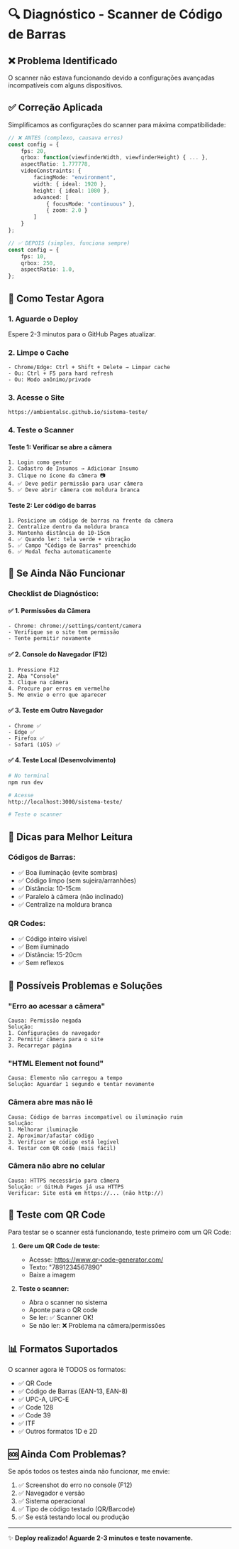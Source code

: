# 🔍 Diagnóstico - Scanner de Código de Barras

## ❌ **Problema Identificado**

O scanner não estava funcionando devido a configurações avançadas incompatíveis com alguns dispositivos.

## ✅ **Correção Aplicada**

Simplificamos as configurações do scanner para máxima compatibilidade:

```typescript
// ❌ ANTES (complexo, causava erros)
const config = {
    fps: 20,
    qrbox: function(viewfinderWidth, viewfinderHeight) { ... },
    aspectRatio: 1.777778,
    videoConstraints: {
        facingMode: "environment",
        width: { ideal: 1920 },
        height: { ideal: 1080 },
        advanced: [
            { focusMode: "continuous" },
            { zoom: 2.0 }
        ]
    }
};

// ✅ DEPOIS (simples, funciona sempre)
const config = {
    fps: 10,
    qrbox: 250,
    aspectRatio: 1.0,
};
```

## 🧪 **Como Testar Agora**

### **1. Aguarde o Deploy**
Espere 2-3 minutos para o GitHub Pages atualizar.

### **2. Limpe o Cache**
```
- Chrome/Edge: Ctrl + Shift + Delete → Limpar cache
- Ou: Ctrl + F5 para hard refresh
- Ou: Modo anônimo/privado
```

### **3. Acesse o Site**
```
https://ambientalsc.github.io/sistema-teste/
```

### **4. Teste o Scanner**

#### **Teste 1: Verificar se abre a câmera**
```
1. Login como gestor
2. Cadastro de Insumos → Adicionar Insumo
3. Clique no ícone da câmera 📷
4. ✅ Deve pedir permissão para usar câmera
5. ✅ Deve abrir câmera com moldura branca
```

#### **Teste 2: Ler código de barras**
```
1. Posicione um código de barras na frente da câmera
2. Centralize dentro da moldura branca
3. Mantenha distância de 10-15cm
4. ✅ Quando ler: tela verde + vibração
5. ✅ Campo "Código de Barras" preenchido
6. ✅ Modal fecha automaticamente
```

## 🚨 **Se Ainda Não Funcionar**

### **Checklist de Diagnóstico:**

#### ✅ **1. Permissões da Câmera**
```
- Chrome: chrome://settings/content/camera
- Verifique se o site tem permissão
- Tente permitir novamente
```

#### ✅ **2. Console do Navegador (F12)**
```
1. Pressione F12
2. Aba "Console"
3. Clique na câmera
4. Procure por erros em vermelho
5. Me envie o erro que aparecer
```

#### ✅ **3. Teste em Outro Navegador**
```
- Chrome ✅
- Edge ✅  
- Firefox ✅
- Safari (iOS) ✅
```

#### ✅ **4. Teste Local (Desenvolvimento)**
```bash
# No terminal
npm run dev

# Acesse
http://localhost:3000/sistema-teste/

# Teste o scanner
```

## 📱 **Dicas para Melhor Leitura**

### **Códigos de Barras:**
- ✅ Boa iluminação (evite sombras)
- ✅ Código limpo (sem sujeira/arranhões)
- ✅ Distância: 10-15cm
- ✅ Paralelo à câmera (não inclinado)
- ✅ Centralize na moldura branca

### **QR Codes:**
- ✅ Código inteiro visível
- ✅ Bem iluminado
- ✅ Distância: 15-20cm
- ✅ Sem reflexos

## 🔧 **Possíveis Problemas e Soluções**

### **"Erro ao acessar a câmera"**
```
Causa: Permissão negada
Solução: 
1. Configurações do navegador
2. Permitir câmera para o site
3. Recarregar página
```

### **"HTML Element not found"**
```
Causa: Elemento não carregou a tempo
Solução: Aguardar 1 segundo e tentar novamente
```

### **Câmera abre mas não lê**
```
Causa: Código de barras incompatível ou iluminação ruim
Solução:
1. Melhorar iluminação
2. Aproximar/afastar código
3. Verificar se código está legível
4. Testar com QR code (mais fácil)
```

### **Câmera não abre no celular**
```
Causa: HTTPS necessário para câmera
Solução: ✅ GitHub Pages já usa HTTPS
Verificar: Site está em https://... (não http://)
```

## 🧪 **Teste com QR Code**

Para testar se o scanner está funcionando, teste primeiro com um QR Code:

1. **Gere um QR Code de teste:**
   - Acesse: https://www.qr-code-generator.com/
   - Texto: "7891234567890"
   - Baixe a imagem

2. **Teste o scanner:**
   - Abra o scanner no sistema
   - Aponte para o QR code
   - Se ler: ✅ Scanner OK!
   - Se não ler: ❌ Problema na câmera/permissões

## 📊 **Formatos Suportados**

O scanner agora lê TODOS os formatos:
- ✅ QR Code
- ✅ Código de Barras (EAN-13, EAN-8)
- ✅ UPC-A, UPC-E
- ✅ Code 128
- ✅ Code 39
- ✅ ITF
- ✅ Outros formatos 1D e 2D

## 🆘 **Ainda Com Problemas?**

Se após todos os testes ainda não funcionar, me envie:

1. ✅ Screenshot do erro no console (F12)
2. ✅ Navegador e versão
3. ✅ Sistema operacional
4. ✅ Tipo de código testado (QR/Barcode)
5. ✅ Se está testando local ou produção

---

✨ **Deploy realizado! Aguarde 2-3 minutos e teste novamente.**
